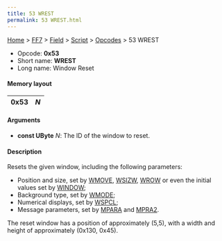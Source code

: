 ```yaml
---
title: 53 WREST
permalink: 53 WREST.html
---
```


[Home](../../../../Main%20Page.md) > [FF7](../../../../FF7.md) > [Field](../../../Field.md) > [Script](../../Script.md) > [Opcodes](../Opcodes.md) > 53 WREST

-   Opcode: **0x53**
-   Short name: **WREST**
-   Long name: Window Reset

#### Memory layout

| 0x53 | *N* |
|------|-----|

#### Arguments

-   **const UByte** *N*: The ID of the window to reset.

#### Description

Resets the given window, including the following parameters:

-   Position and size, set by [WMOVE][], [WSIZW][], [WROW][] or even the
    initial values set by [WINDOW][];
-   Background type, set by [WMODE][];
-   Numerical displays, set by [WSPCL][];
-   Message parameters, set by [MPARA][] and [MPRA2][].

The reset window has a position of approximately (5,5), with a width and
height of approximately (0x130, 0x45).

  [WMOVE]: 51%20WMOVE.md "wikilink"
  [WSIZW]: 2F%20WSIZW.md "wikilink"
  [WROW]: 55%20WROW.md "wikilink"
  [WINDOW]: 50%20WINDOW.md "wikilink"
  [WMODE]: 52%20WMODE.md "wikilink"
  [WSPCL]: 36%20WSPCL.md "wikilink"
  [MPARA]: 41%20MPARA.md "wikilink"
  [MPRA2]: 42%20MPRA2.md "wikilink"

